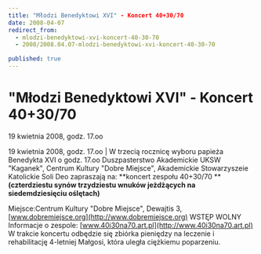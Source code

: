 ```yaml
---
title: "Młodzi Benedyktowi XVI" - Koncert 40+30/70
date: 2008-04-07
redirect_from: 
  - mlodzi-benedyktowi-xvi-koncert-40-30-70
  - 2008/2008.04.07-mlodzi-benedyktowi-xvi-koncert-40-30-70

published: true
---
```




# "Młodzi Benedyktowi XVI" - Koncert 40+30/70

<time>19 kwietnia 2008, godz. 17.oo</time>

19 kwietnia 2008, godz. 17.oo | 
W trzecią rocznicę wyboru papieża Benedykta XVI o godz. 17.oo Duszpasterstwo Akademickie UKSW "Kaganek", Centrum Kultury "Dobre Miejsce", Akademickie Stowarzyszeie Katolickie Soli Deo zapraszają na: 
**koncert zespołu 40+30/70 ****(czterdziestu synów trzydziestu wnuków jeżdżących na siedemdziesięciu oślętach)**

Miejsce:Centrum Kultury "Dobre Miejsce", Dewajtis 3, [www.dobremiejsce.org](http://www.dobremiejsce.org)
WSTĘP WOLNY
Informacje o zespole: [www.40i30na70.art.pl](http://www.40i30na70.art.pl)
W trakcie koncertu odbędzie się zbiórka pieniędzy na leczenie i rehabilitację 4-letniej Małgosi, która uległa ciężkiemu poparzeniu.


<!--CONTENT FROM OLD SERVER (jos before 2013): 19 kwietnia 2008, godz. 17.oo | 
W trzecią rocznicę wyboru papieża Benedykta XVI o godz. 17.oo Duszpasterstwo Akademickie UKSW "Kaganek", Centrum Kultury "Dobre Miejsce", Akademickie Stowarzyszeie Katolickie Soli Deo zapraszają na: 


**koncert zespołu 40+30/70 ****(czterdziestu synów trzydziestu wnuków jeżdżących na siedemdziesięciu oślętach)**



Miejsce:Centrum Kultury "Dobre Miejsce", Dewajtis 3, [www.dobremiejsce.org](http://www.dobremiejsce.org)
WSTĘP WOLNY
Informacje o zespole: [www.40i30na70.art.pl](http://www.40i30na70.art.pl)


W trakcie koncertu odbędzie się zbiórka pieniędzy na leczenie i rehabilitację 4-letniej Małgosi, która uległa ciężkiemu poparzeniu.

-->

<!--{{json:{"created_date":"2008-04-07 23:18:00","publish_down":"0000-00-00 00:00:00","id":"606"}}}-->
